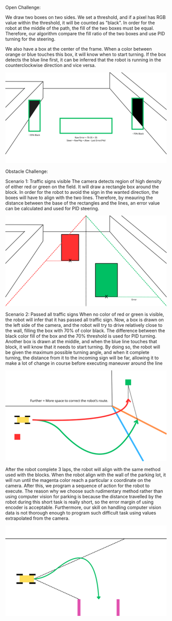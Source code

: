 Open Challenge:
    
We draw two boxes on two sides. We set a threshold, and if a pixel has RGB value within the threshold, it will be counted as "black". In order for the robot at the middle of the path, the fill of the two boxes must be equal. Therefore, our algorithm compare the fill ratio of the two boxes and use PID turning for the steering.

We also have a box at the center of the frame. When a color between orange or blue touches this box, it will know when to start turning. If the box detects the blue line first, it can be inferred that the robot is running in the counterclockwise direction and vice versa. 

![](Images/Open.png)

Obstacle Challenge:

Scenario 1: Traffic signs visible
The camera detects region of high density of either red or green on the field. It will draw a rectangle box around the block. In order for the robot to avoid the sign in the wanted direction, the boxes will have to align with the two lines. Therefore, by meauring the distance between the base of the rectangles and the lines, an error value can be calculated and used for PID steering. 

![](Images/Obstacle.png)

Scenario 2: Passed all traffic signs
When no color of red or green is visible, the robot will infer that it has passed all traffic sign.  Now, a box is drawn on the left side of the camera, and the robot will try to drive relatively close to the wall, filling the box with 70% of color black. The difference between the black color fill of the box and the 70% threshold is used for PID turning. Another box is drawn at the middle, and when the blue line touches that block, it will know that it needs to start turning. By doing so, the robot will be given the maximum possible turning angle, and when it complete turning, the distance from it to the incoming sign will be far, allowing it to make a lot of change in course before executing maneuver around the line

![](Images/Scenario%202.png)

After the robot complete 3 laps, the robot will align with the same method used with the blocks. When the robot align with the wall of the parking lot, it will run until the magenta color reach a particular x coordinate on the camera. After this, we program a sequence of action for the robot to execute. The reason why we choose such rudimentary method rather than using computer vision for parking is because the distance travelled by the robot during this short task is really short, so the error margin of using encoder is acceptable. Furthermore, our skill on handling computer vision data is not thorough enough to program such difficult task using values extrapolated from the camera.

![](Images/Parking.png)